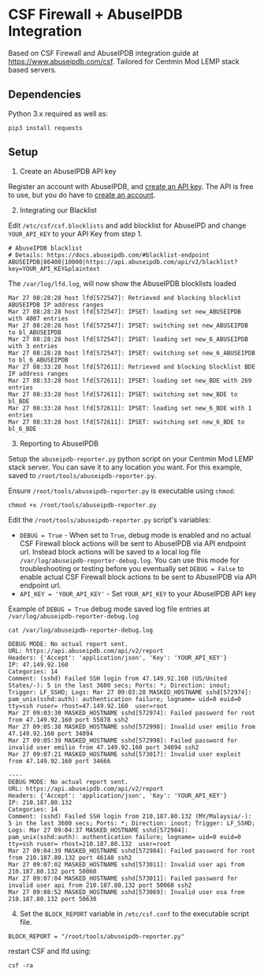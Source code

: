 # CSF Firewall + AbuseIPDB Integration

Based on CSF Firewall and AbuseIPDB integration guide at https://www.abuseipdb.com/csf. Tailored for Centmin Mod LEMP stack based servers.

## Dependencies

Python 3.x required as well as:

```
pip3 install requests
```

## Setup

1. Create an AbuseIPDB API key

Register an account with AbuseIPDB, and [create an API key](https://www.abuseipdb.com/account/api). The API is free to use, but you do have to [create an account](https://www.abuseipdb.com/register).

2. Integrating our Blacklist

Edit `/etc/csf/csf.blocklists` and add blocklist for AbuseIPD and change `YOUR_API_KEY` to your API Key from step 1.

```
# AbuseIPDB blacklist
# Details: https://docs.abuseipdb.com/#blacklist-endpoint
ABUSEIPDB|86400|10000|https://api.abuseipdb.com/api/v2/blacklist?key=YOUR_API_KEY&plaintext
```

The `/var/log/lfd.log`, will now show the AbuseIPDB blocklists loaded

```
Mar 27 08:28:28 host lfd[572547]: Retrieved and blocking blocklist ABUSEIPDB IP address ranges
Mar 27 08:28:28 host lfd[572547]: IPSET: loading set new_ABUSEIPDB with 4087 entries
Mar 27 08:28:28 host lfd[572547]: IPSET: switching set new_ABUSEIPDB to bl_ABUSEIPDB
Mar 27 08:28:28 host lfd[572547]: IPSET: loading set new_6_ABUSEIPDB with 3 entries
Mar 27 08:28:28 host lfd[572547]: IPSET: switching set new_6_ABUSEIPDB to bl_6_ABUSEIPDB
Mar 27 08:33:28 host lfd[572611]: Retrieved and blocking blocklist BDE IP address ranges
Mar 27 08:33:28 host lfd[572611]: IPSET: loading set new_BDE with 269 entries
Mar 27 08:33:28 host lfd[572611]: IPSET: switching set new_BDE to bl_BDE
Mar 27 08:33:28 host lfd[572611]: IPSET: loading set new_6_BDE with 1 entries
Mar 27 08:33:28 host lfd[572611]: IPSET: switching set new_6_BDE to bl_6_BDE
```

3. Reporting to AbuseIPDB

Setup the `abuseipdb-reporter.py` python script on your Centmin Mod LEMP stack server. You can save it to any location you want. For this example, saved to `/root/tools/abuseipdb-reporter.py`.

Ensure `/root/tools/abuseipdb-reporter.py` is executable using `chmod`:

```
chmod +x /root/tools/abuseipdb-reporter.py
```

Edit the `/root/tools/abuseipdb-reporter.py` script's variables:

* `DEBUG = True` - When set to `True`, debug mode is enabled and no actual CSF Firewall block actions will be sent to AbuseIPDB via API endpoint url. Instead block actions will be saved to a local log file `/var/log/abuseipdb-reporter-debug.log`. You can use this mode for troubleshooting or testing before you eventually set `DEBUG = False` to enable actual CSF Firewall block actions to be sent to AbuseIPDB via API endpoint url.
* `API_KEY = 'YOUR_API_KEY'` - Set `YOUR_API_KEY` to your AbuseIPDB API key

Example of `DEBUG = True` debug mode saved log file entries at `/var/log/abuseipdb-reporter-debug.log`

```
cat /var/log/abuseipdb-reporter-debug.log

DEBUG MODE: No actual report sent.
URL: https://api.abuseipdb.com/api/v2/report
Headers: {'Accept': 'application/json', 'Key': 'YOUR_API_KEY'}
IP: 47.149.92.160
Categories: 14
Comment: (sshd) Failed SSH login from 47.149.92.160 (US/United States/-): 5 in the last 3600 secs; Ports: *; Direction: inout; Trigger: LF_SSHD; Logs: Mar 27 09:03:28 MASKED_HOSTNAME sshd[572974]: pam_unix(sshd:auth): authentication failure; logname= uid=0 euid=0 tty=ssh ruser= rhost=47.149.92.160  user=root
Mar 27 09:03:30 MASKED_HOSTNAME sshd[572974]: Failed password for root from 47.149.92.160 port 55878 ssh2
Mar 27 09:05:38 MASKED_HOSTNAME sshd[572998]: Invalid user emilio from 47.149.92.160 port 34094
Mar 27 09:05:39 MASKED_HOSTNAME sshd[572998]: Failed password for invalid user emilio from 47.149.92.160 port 34094 ssh2
Mar 27 09:07:21 MASKED_HOSTNAME sshd[573017]: Invalid user exploit from 47.149.92.160 port 34666

----
DEBUG MODE: No actual report sent.
URL: https://api.abuseipdb.com/api/v2/report
Headers: {'Accept': 'application/json', 'Key': 'YOUR_API_KEY'}
IP: 210.187.80.132
Categories: 14
Comment: (sshd) Failed SSH login from 210.187.80.132 (MY/Malaysia/-): 5 in the last 3600 secs; Ports: *; Direction: inout; Trigger: LF_SSHD; Logs: Mar 27 09:04:37 MASKED_HOSTNAME sshd[572984]: pam_unix(sshd:auth): authentication failure; logname= uid=0 euid=0 tty=ssh ruser= rhost=210.187.80.132  user=root
Mar 27 09:04:39 MASKED_HOSTNAME sshd[572984]: Failed password for root from 210.187.80.132 port 46148 ssh2
Mar 27 09:07:02 MASKED_HOSTNAME sshd[573011]: Invalid user api from 210.187.80.132 port 50060
Mar 27 09:07:04 MASKED_HOSTNAME sshd[573011]: Failed password for invalid user api from 210.187.80.132 port 50060 ssh2
Mar 27 09:08:52 MASKED_HOSTNAME sshd[573069]: Invalid user osa from 210.187.80.132 port 50630
```

4. Set the `BLOCK_REPORT` variable in `/etc/csf.conf` to the executable script file.

```
BLOCK_REPORT = "/root/tools/abuseipdb-reporter.py"
```

restart CSF and lfd using:

```
csf -ra
```

